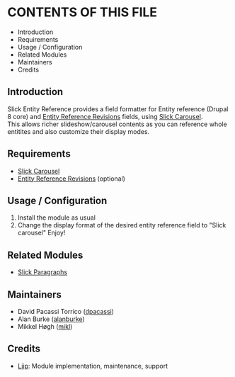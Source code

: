 # CONTENTS OF THIS FILE
- Introduction
- Requirements
- Usage / Configuration
- Related Modules
- Maintainers
- Credits

## Introduction
Slick Entity Reference provides a field formatter for Entity reference (Drupal 8 core)
and [Entity Reference Revisions](https://www.drupal.org/project/entity_reference_revisions) fields,
using [Slick Carousel](https://www.drupal.org/project/slick).  
This allows richer slideshow/carousel contents as you can reference whole
entitites and also customize their display modes.

## Requirements
- [Slick Carousel](https://www.drupal.org/project/slick)
- [Entity Reference Revisions](https://www.drupal.org/project/entity_reference_revisions) (optional)

## Usage / Configuration
1. Install the module as usual
2. Change the display format of the desired entity reference field
   to "Slick carousel"
Enjoy!

## Related Modules
- [Slick Paragraphs](https://www.drupal.org/project/slick_paragraphs)

## Maintainers
- David Pacassi Torrico ([dpacassi](https://www.drupal.org/u/dpacassi))
- Alan Burke ([alanburke](https://www.drupal.org/u/alanburke))
- Mikkel Høgh ([mikl](https://www.drupal.org/u/mikl))

## Credits
- [Liip](https://www.drupal.org/liip):
  Module implementation, maintenance, support
